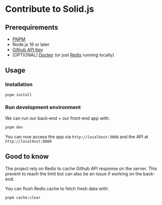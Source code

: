 # Contribute to Solid.js

## Prerequirements

- [PNPM](https://pnpm.io/)
- Node.js 16 or later
- [Github API Key](https://docs.github.com/en/github/authenticating-to-github/keeping-your-account-and-data-secure/creating-a-personal-access-token)
- [OPTIONAL] [Docker](https://www.docker.com/) (or just [Redis](https://redis.io/) running locally)

## Usage

### Installation

```bash
pnpm install
```

### Run development environment

We can run our back-end + our front-end app with:

```bash
pnpm dev
```

You can now access the app via `http://localhost:3000` and the API at `http://localhost:8000`

## Good to know

The project rely on Redis to cache Github API response on the server. This prevent to reach the limit but can also be an issue if working on the back-end.

You can flush Redis cache to fetch fresh data with:

```bash
pnpm cache:clear
```

